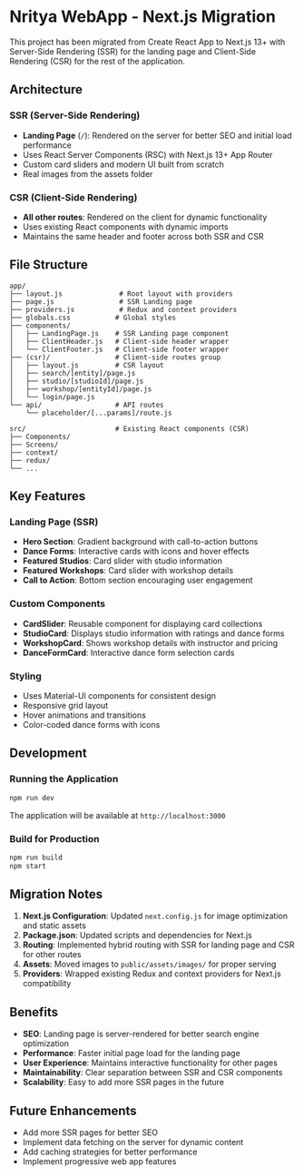 # Nritya WebApp - Next.js Migration

This project has been migrated from Create React App to Next.js 13+ with Server-Side Rendering (SSR) for the landing page and Client-Side Rendering (CSR) for the rest of the application.

## Architecture

### SSR (Server-Side Rendering)
- **Landing Page** (`/`): Rendered on the server for better SEO and initial load performance
- Uses React Server Components (RSC) with Next.js 13+ App Router
- Custom card sliders and modern UI built from scratch
- Real images from the assets folder

### CSR (Client-Side Rendering)
- **All other routes**: Rendered on the client for dynamic functionality
- Uses existing React components with dynamic imports
- Maintains the same header and footer across both SSR and CSR

## File Structure

```
app/
├── layout.js              # Root layout with providers
├── page.js                # SSR Landing page
├── providers.js           # Redux and context providers
├── globals.css           # Global styles
├── components/
│   ├── LandingPage.js    # SSR Landing page component
│   ├── ClientHeader.js   # Client-side header wrapper
│   └── ClientFooter.js   # Client-side footer wrapper
├── (csr)/                # Client-side routes group
│   ├── layout.js         # CSR layout
│   ├── search/[entity]/page.js
│   ├── studio/[studioId]/page.js
│   ├── workshop/[entityId]/page.js
│   └── login/page.js
└── api/                  # API routes
    └── placeholder/[...params]/route.js

src/                      # Existing React components (CSR)
├── Components/
├── Screens/
├── context/
├── redux/
└── ...
```

## Key Features

### Landing Page (SSR)
- **Hero Section**: Gradient background with call-to-action buttons
- **Dance Forms**: Interactive cards with icons and hover effects
- **Featured Studios**: Card slider with studio information
- **Featured Workshops**: Card slider with workshop details
- **Call to Action**: Bottom section encouraging user engagement

### Custom Components
- **CardSlider**: Reusable component for displaying card collections
- **StudioCard**: Displays studio information with ratings and dance forms
- **WorkshopCard**: Shows workshop details with instructor and pricing
- **DanceFormCard**: Interactive dance form selection cards

### Styling
- Uses Material-UI components for consistent design
- Responsive grid layout
- Hover animations and transitions
- Color-coded dance forms with icons

## Development

### Running the Application
```bash
npm run dev
```

The application will be available at `http://localhost:3000`

### Build for Production
```bash
npm run build
npm start
```

## Migration Notes

1. **Next.js Configuration**: Updated `next.config.js` for image optimization and static assets
2. **Package.json**: Updated scripts and dependencies for Next.js
3. **Routing**: Implemented hybrid routing with SSR for landing page and CSR for other routes
4. **Assets**: Moved images to `public/assets/images/` for proper serving
5. **Providers**: Wrapped existing Redux and context providers for Next.js compatibility

## Benefits

- **SEO**: Landing page is server-rendered for better search engine optimization
- **Performance**: Faster initial page load for the landing page
- **User Experience**: Maintains interactive functionality for other pages
- **Maintainability**: Clear separation between SSR and CSR components
- **Scalability**: Easy to add more SSR pages in the future

## Future Enhancements

- Add more SSR pages for better SEO
- Implement data fetching on the server for dynamic content
- Add caching strategies for better performance
- Implement progressive web app features 